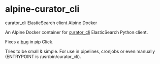 # alpine-curator_cli
curator_cli ElasticSearch client Alpine Docker


An Alpine Docker container for [curator_cli](https://www.elastic.co/guide/en/elasticsearch/client/curator/current/singleton-cli.html) ElasticSearch Python client.

Fixes a [bug](https://github.com/elastic/curator/issues/1309) in pip Click.

Tries to be small & simple. For use in pipelines, cronjobs or even manually (ENTRYPOINT is /usr/bin/curator_cli).

